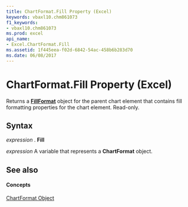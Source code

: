 ```yaml
---
title: ChartFormat.Fill Property (Excel)
keywords: vbaxl10.chm861073
f1_keywords:
- vbaxl10.chm861073
ms.prod: excel
api_name:
- Excel.ChartFormat.Fill
ms.assetid: 1f445eea-f02d-6842-54ac-458b6b283d70
ms.date: 06/08/2017
---
```



# ChartFormat.Fill Property (Excel)

Returns a  **[FillFormat](Excel.FillFormat.md)** object for the parent chart element that contains fill formatting properties for the chart element. Read-only.


## Syntax

 _expression_ . **Fill**

 _expression_ A variable that represents a **ChartFormat** object.


## See also


#### Concepts


[ChartFormat Object](Excel.ChartFormat.md)

